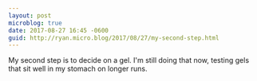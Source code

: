 ```yaml
---
layout: post
microblog: true
date: 2017-08-27 16:45 -0600
guid: http://ryan.micro.blog/2017/08/27/my-second-step.html
---
```

My second step is to decide on a gel. I'm still doing that now, testing gels that sit well in my stomach on longer runs. 

